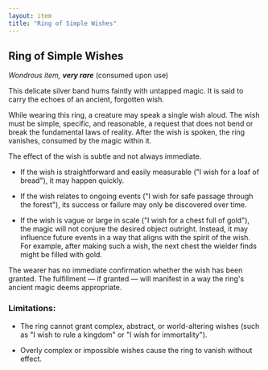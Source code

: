```yaml
---
layout: item
title: "Ring of Simple Wishes"
---
```

## Ring of Simple Wishes
*Wondrous item,* ***very rare*** (consumed upon use)

This delicate silver band hums faintly with untapped magic. It is said to carry the echoes of an ancient, forgotten wish.

While wearing this ring, a creature may speak a single wish aloud. The wish must be simple, specific, and reasonable, a request that does not bend or break the fundamental laws of reality.
After the wish is spoken, the ring vanishes, consumed by the magic within it.

The effect of the wish is subtle and not always immediate.

* If the wish is straightforward and easily measurable ("I wish for a loaf of bread"), it may happen quickly.

* If the wish relates to ongoing events ("I wish for safe passage through the forest"), its success or failure may only be discovered over time.

* If the wish is vague or large in scale ("I wish for a chest full of gold"), the magic will not conjure the desired object outright. Instead, it may influence future events in a way that aligns with the spirit of the wish. For example, after making such a wish, the next chest the wielder finds might be filled with gold.

The wearer has no immediate confirmation whether the wish has been granted. The fulfillment — if granted — will manifest in a way the ring's ancient magic deems appropriate.

### **Limitations**:

* The ring cannot grant complex, abstract, or world-altering wishes (such as "I wish to rule a kingdom" or "I wish for immortality").

* Overly complex or impossible wishes cause the ring to vanish without effect.
